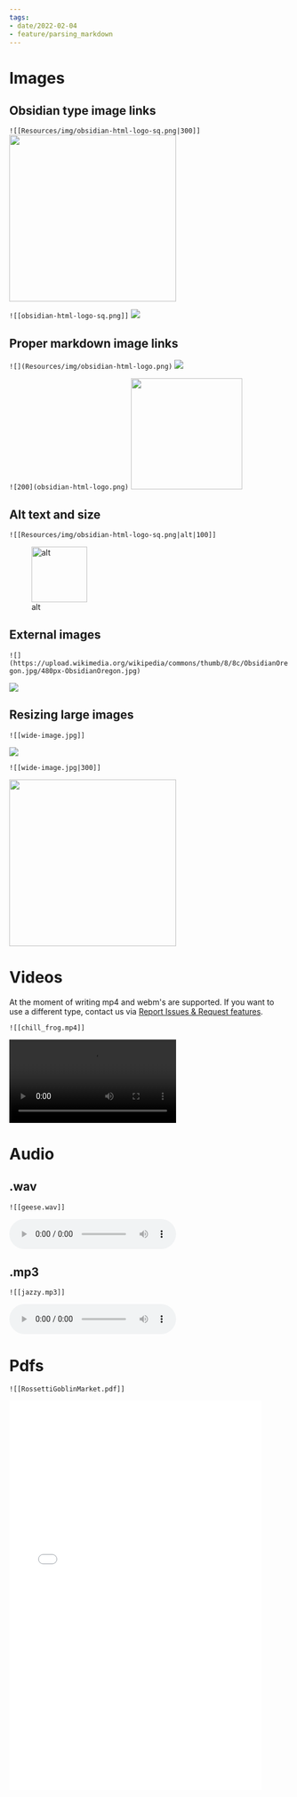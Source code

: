 ```yaml
---
tags:
- date/2022-02-04
- feature/parsing_markdown
---
```



# Images
## Obsidian type image links 
`![[Resources/img/obsidian-html-logo-sq.png|300]]`
<img src="../Resources/img/obsidian-html-logo.png" width="300" alt="" title="" />

`![[obsidian-html-logo-sq.png]]`
![](../Resources/img/obsidian-html-logo-sq.png) 
## Proper markdown image links
`![](Resources/img/obsidian-html-logo.png)`
![](../Resources/img/obsidian-html-logo.png)

`![200](obsidian-html-logo.png)`
<img src="../Resources/img/obsidian-html-logo.png" width="200" alt="" title="" />

## Alt text and size
`![[Resources/img/obsidian-html-logo-sq.png|alt|100]]`
<figure><img src="../Resources/img/obsidian-html-logo-sq.png" width="100" alt="alt" title="alt" /><figcaption>alt</figcaption></figure>

## External images
`![](https://upload.wikimedia.org/wikipedia/commons/thumb/8/8c/ObsidianOregon.jpg/480px-ObsidianOregon.jpg)`

![](https://upload.wikimedia.org/wikipedia/commons/thumb/8/8c/ObsidianOregon.jpg/480px-ObsidianOregon.jpg)

## Resizing large images
`![[wide-image.jpg]]`

![](../Resources/img/wide-image.jpg)

`![[wide-image.jpg|300]]`

<img src="../Resources/img/wide-image.jpg" width="300" alt="" title="" />


# Videos
At the moment of writing mp4 and webm's are supported. If you want to use a different type, contact us via [Report Issues & Request features](../General%20Information/Report%20Issues%20%26%20Request%20features.md).

`![[chill_frog.mp4]]`

<video controls><source src="../Resources/mp4/chill_frog.mp4" type="video/mp4">Your browser does not support the video tag.</video>

# Audio 
##  .wav
 `![[geese.wav]]`
 
 <audio controls>
    <source src="../Resources/audio/geese.wav" type="audio/x-wav">
  Your browser does not support the audio element.
</audio> 

## .mp3
 `![[jazzy.mp3]]`
 
 <audio controls>
    <source src="../Resources/audio/jazzy.mp3" type="audio/mpeg">
  Your browser does not support the audio element.
</audio> 

# Pdfs
`![[RossettiGoblinMarket.pdf]]`

<embed src="../Resources/pdfs/RossettiGoblinMarket.pdf" width="90%" height="700px">
